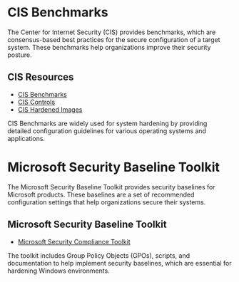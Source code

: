 # CIS Benchmarks
The Center for Internet Security (CIS) provides benchmarks, which are consensus-based best practices for the secure configuration of a target system. These benchmarks help organizations improve their security posture.

## CIS Resources
- [CIS Benchmarks](https://www.cisecurity.org/cis-benchmarks/)
- [CIS Controls](https://www.cisecurity.org/controls/)
- [CIS Hardened Images](https://www.cisecurity.org/cis-hardened-images/)

CIS Benchmarks are widely used for system hardening by providing detailed configuration guidelines for various operating systems and applications.

# Microsoft Security Baseline Toolkit
The Microsoft Security Baseline Toolkit provides security baselines for Microsoft products. These baselines are a set of recommended configuration settings that help organizations secure their systems.

## Microsoft Security Baseline Toolkit
- [Microsoft Security Compliance Toolkit](https://learn.microsoft.com/en-us/microsoft-365/compliance/compliance-toolkit-overview?view=o365-worldwide)

The toolkit includes Group Policy Objects (GPOs), scripts, and documentation to help implement security baselines, which are essential for hardening Windows environments.